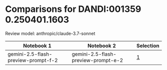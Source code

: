 # Comparisons for DANDI:001359 0.250401.1603

Review model: anthropic/claude-3.7-sonnet

| Notebook 1 | Notebook 2 | Selection |
|------------|------------|----------|
| gemini-2.5-flash-preview-prompt-f-2 | gemini-2.5-flash-preview-prompt-e-2 | [1](gemini-2.5-flash-preview-prompt-f-2/comparisons/gemini-2.5-flash-preview-prompt-e-2/comparison_thinking.md) |
